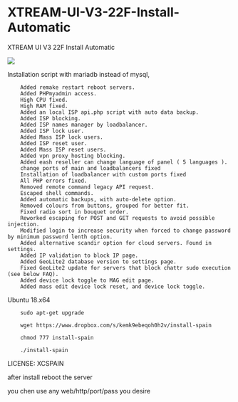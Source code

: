 # XTREAM-UI-V3-22F-Install-Automatic
XTREAM UI V3 22F Install Automatic

<img src="https://i.postimg.cc/YStf1zfj/2.jpg">

Installation script with mariadb instead of mysql,

        Added remake restart reboot servers.
        Added PHPmyadmin access.
        High CPU fixed.
        High RAM fixed.
        Added an local ISP api.php script with auto data backup.
        Added ISP blocking.
        Added ISP names manager by loadbalancer.
        Added ISP lock user.
        Added Mass ISP lock users.
        Added ISP reset user.
        Added Mass ISP reset users.
        Added vpn proxy hosting blocking.
        Added eash reseller can change language of panel ( 5 languages ).
        change ports of main and loadbalancers fixed
        Installation of loadbalancer with custom ports fixed
        All PHP errors fixed.
        Removed remote command legacy API request.
        Escaped shell commands.
        Added automatic backups, with auto-delete option.
        Removed colours from buttons, grouped for better fit.
        Fixed radio sort in bouquet order.
        Reworked escaping for POST and GET requests to avoid possible injection.
        Modified login to increase security when forced to change password by minimum password lenth option.
        Added alternative scandir option for cloud servers. Found in settings.
        Added IP validation to block IP page.
        Added GeoLite2 database version to settings page.
        Fixed GeoLite2 update for servers that block chattr sudo execution (see below FAQ).
        Added device lock toggle to MAG edit page.
        Added mass edit device lock reset, and device lock toggle.

Ubuntu 18.x64

        sudo apt-get upgrade

        wget https://www.dropbox.com/s/kemk9ebeqoh0h2v/install-spain

        chmod 777 install-spain

        ./install-spain
 
 LICENSE: XCSPAIN
 
 after install reboot the server
 
you chen use any web/http/port/pass you desire

